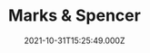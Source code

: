 ---
date: 2021-10-31T15:25:49.000Z
title: Marks & Spencer
latitude: 52.05874629940019
longitude: 1.1515199780029948
url: https://www.marksandspencer.com/stores/ipswich-0398?extid=local
category: checkin
---